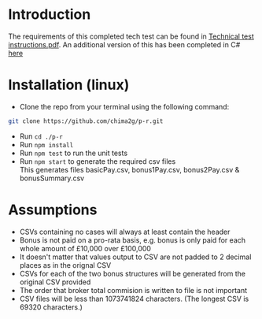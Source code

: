 # Introduction

The requirements of this completed tech test can be found in [Technical test instructions.pdf](./Technical_test_instructions.pdf). An additional version of this has been completed in C# [here](https://github.com/chima2g/p-r-cs) 

# Installation (linux)

- Clone the repo from your terminal using the following command:

```bash
git clone https://github.com/chima2g/p-r.git
```
- Run `cd ./p-r`
- Run `npm install` 
- Run `npm test` to run the unit tests
- Run `npm start` to generate the required csv files  
This generates files basicPay.csv, bonus1Pay.csv, bonus2Pay.csv & bonusSummary.csv

# Assumptions

- CSVs containing no cases will always at least contain the header
- Bonus is not paid on a pro-rata basis, e.g. bonus is only paid for each whole amount of £10,000 over £100,000
- It doesn't matter that values output to CSV are not padded to 2 decimal places as in the orignal CSV
- CSVs for each of the two bonus structures will be generated from the original CSV provided
- The order that broker total commision is written to file is not important
- CSV files will be less than 1073741824 characters. (The longest CSV is 69320 characters.)
